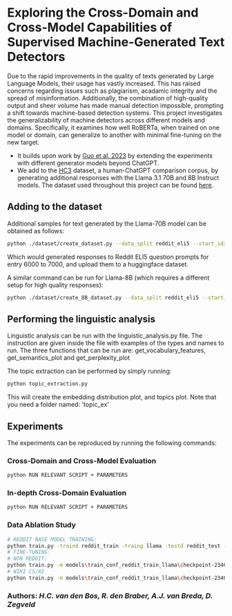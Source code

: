 # Exploring the Cross-Domain and Cross-Model Capabilities of Supervised Machine-Generated Text Detectors

Due to the rapid improvements in the quality of texts generated by Large Language Models, their usage has vastly increased. This has raised concerns regarding issues such as plagiarism, acadamic integrity and the spread of misinformation. Additionally, the combination of high-quality output and sheer volume has made manual detection impossible, prompting a shift towards machine-based detection systems.
This project investigates the generalizability of machine detectors across different models and domains. Specifically, it examines how well RoBERTa, when trained on one model or domain, can generalize to another with minimal fine-tuning on the new target. 

* It builds upon work by [Guo et al. 2023](https://github.com/Hello-SimpleAI/chatgpt-comparison-detection?tab=readme-ov-file) by extending the experiments with different generator models beyond ChatGPT.
* We add to the [HC3](https://huggingface.co/datasets/Hello-SimpleAI/HC3) dataset, a human-ChatGPT comparison corpus, by generating additional responses with the Llama 3.1 70B and 8B Instruct models. The dataset used throughout this project can be found [here](https://huggingface.co/datasets/DanteZD/HC3_plus_llama70B).

## Adding to the dataset
Additional samples for text generated by the Llama-70B model can be obtained as follows:
```bash
python ./dataset/create_dataset.py --data_split reddit_eli5 --start_idx 6000 --stop_idx 7000
```
Which would generated responses to Reddit ELI5 question prompts for entry 6000 to 7000, and upload them to a huggingface dataset.

A similar command can be run for Llama-8B (which requires a different setup for high quality responses):
```bash
python ./dataset/create_8B_dataset.py --data_split reddit_eli5 --start_idx 6000 --stop_idx 7000
```

## Performing the linguistic analysis
Linguistic analysis can be run with the linguistic_analysis.py file.
The instruction are given inside the file with examples of the types and names to run.
The three functions that can be run are: get_vocabulary_features, get_semantics_plot and get_perplexity_plot

The topic extraction can be performed by simply running:
```bash
python topic_extraction.py
```
This will create the embedding distribution plot, and topics plot. Note that you need a folder named: 'topic_ex'

## Experiments
The experiments can be reproduced by running the following commands:

### Cross-Domain and Cross-Model Evaluation
```bash
python RUN RELEVANT SCRIPT + PARAMETERS 
```

### In-depth Cross-Domain Evaluation
```bash
python RUN RELEVANT SCRIPT + PARAMETERS 
```

### Data Ablation Study
```bash
# REDDIT BASE MODEL TRAINING:
python train.py -traind reddit_train -traing llama -testd reddit_test -testg llama -b 4 --eval_steps 1000
# FINE-TUNING:
# NON REDDIT:
python train.py -m models\train_conf_reddit_train_llama\checkpoint-2340 -traind non_reddit_test -traing llama -testd non_reddit_test,reddit_test -testg llama -b 4 --eval_steps 1 --split_ratio 0.8
# WIKI CS/AI
python train.py -m models\train_conf_reddit_train_llama\checkpoint-2340 -traind wiki_csai -traing llama -testd medicine,reddit_test,wiki_csai -testg llama -b 4 --eval_steps 1 --split_ratio 0.9


```

### Authors: *H.C. van den Bos, R. den Braber, A.J. van Breda, D. Zegveld*